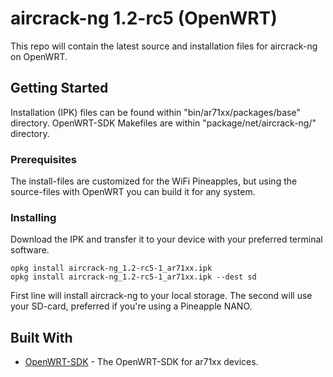 # aircrack-ng 1.2-rc5 (OpenWRT)

This repo will contain the latest source and installation files for aircrack-ng on OpenWRT.

## Getting Started

Installation (IPK) files can be found within "bin/ar71xx/packages/base" directory.
OpenWRT-SDK Makefiles are within "package/net/aircrack-ng/" directory.

### Prerequisites

The install-files are customized for the WiFi Pineapples, but using the source-files with OpenWRT you can build it for any system.


### Installing

Download the IPK and transfer it to your device with your preferred terminal software.

```
opkg install aircrack-ng_1.2-rc5-1_ar71xx.ipk
opkg install aircrack-ng_1.2-rc5-1_ar71xx.ipk --dest sd
```
First line will install aircrack-ng to your local storage.
The second will use your SD-card, preferred if you're using a Pineapple NANO.


## Built With

* [OpenWRT-SDK](http://archive.openwrt.org/chaos_calmer/15.05/ar71xx/generic/OpenWrt-SDK-15.05-ar71xx-generic_gcc-4.8-linaro_uClibc-0.9.33.2.Linux-x86_64.tar.bz2) - The OpenWRT-SDK for ar71xx devices.
